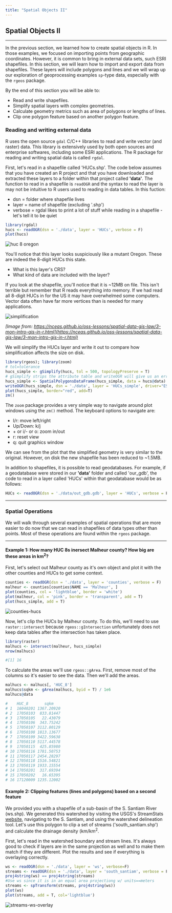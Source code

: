 ```yaml
---
title: "Spatial Objects II"
---
```


## Spatial Objects II

----

In the previous section, we learned how to create spatial objects in R. In those examples, we focused on importing points from geographic coordinates. However, it is common to bring in external data sets, such ESRI shapefiles. In this section, we will learn how to import and export data from shapefiles. These layers will include polygons and lines and we will wrap up our exploration of geoprocessing examples `sp`-type data, especially with the `rgeos` package. 

By the end of this section you will be able to:

- Read and write shapefiles.
- Simplify spatial layers with complex geometries.
- Calculate geometry metrics such as area of polygons or lengths of lines.
- Clip one polygon feature based on another polygon feature.


### Reading and writing external data

R uses the open source `gdal` C/C++ libraries to read and write vector (and raster) data. This library is extensively used by both open sources and enterprise softwares, including some ESRI applications. The R package for reading and writing spatial data is called `rgdal`. 

First, let's read in a shapefile called 'HUCs.shp'. The code below assumes that you have created an R project and that you have downloaded and extracted these layers to a folder within that project called **'data'**. The function to read in a shapefile is `readOGR` and the syntax to read the layer is may not be intuitive to R users used to reading in data tables. In this fuction:

- dsn = folder where shapefile lives
- layer = name of shapefile (excluding '.shp')
- verbose = rgdal likes to print a lot of stuff while reading in a shapefile - let's tell it to be quiet

```r
library(rgdal)
hucs <- readOGR(dsn = './data', layer = 'HUCs', verbose = F)
plot(hucs)
```

![huc 8 oregon](../../../img/hucs-8a.png)

You'll notice that this layer looks suspiciously like a mutant Oregon. These are indeed the 8-digit HUCs this state. 

- What is this layer's CRS?
- What kind of data are included with the layer?

If you look at the shapefile, you'll notice that it is ~12MB on file. This isn't terrible but remember that R reads everything into memory. If we had read all 8-digit HUCs in for the US it may have overwhelmed some computers. Vector data often have far more vertices than is needed for many applications.

![simplification](../../../img/simplification.png)

*[Image from: https://nceas.github.io/oss-lessons/spatial-data-gis-law/3-mon-intro-gis-in-r.html](https://nceas.github.io/oss-lessons/spatial-data-gis-law/3-mon-intro-gis-in-r.html)*

We will simplify the HUCs layer and write it out to compare how simplification affects the size on disk.

```r
library(rgeos); library(zoom)
# tol=tolerance
hucs_simple <- gSimplify(hucs, tol = 500, topologyPreserve = T)
# gSimplify strips the attribute table and writeOGR will give us an error if we try to write a shapefile without a table. 
hucs_simple <- SpatialPolygonsDataFrame(hucs_simple, data = hucs@data)
writeOGR(hucs_simple, dsn = './data', layer = 'HUCs_simple', driver="ESRI Shapefile")
plot(hucs_simple, border="red", add=T)
zm()
```

The `zoom` package provides a very simple way to navigate around plot windows using the `zm()` method. The keyboard options to navigate are:

- l/r: move left/right
- Up/Down: k/j
- <span>&#43;</span> or i/- or o: zoom in/out
- r: reset view
- q: quit graphics window

We can see from the plot that the simplified geometry is very similar to the original. However, on disk the new shapefile has been reduced to ~1.5MB. 

In addition to shapefiles, it is possible to read geodatabases. For example, if a geodatabase were stored in our **'data'** folder and called 'our_gdb', the code to read in a layer called 'HUCs' within that geodatabase would be as follows:

```r
HUCs <- readOGR(dsn = './data/out_gdb.gdb', layer = 'HUCs', verbose = F)
```

---

### Spatial Operations

We will walk through several examples of spatial operations that are more easier to do now that we can read in shapefiles of data types other than points. Most of these operations are found within the `rgeos` package.   

---

#### Example 1: How many HUC 8s inersect Malheur county? How big are these areas in km<sup>2</sup>? 

First, let's select out Malheur county as it's own object and plot it with the other counties and HUCs to get some context.

```r
counties <- readOGR(dsn = './data', layer = 'counties', verbose = F)
malheur <- counties[counties$NAME == 'Malheur', ]
plot(counties, col = 'lightblue', border = 'white')
plot(malheur, col = 'pink', border = 'transparent', add = T)
plot(hucs_simple, add = T)
```

![counties-hucs](../../../img/counties-hucs.png)

Now, let's clip the HUCs by Malheur county. To do this, we'll need to use `raster::intersect` because `rgeos::gIntersection` unfortunately does not keep data tables after the intersection has taken place.

```r
library(raster)
malhucs <- intersect(malheur, hucs_simple)
nrow(malhucs)
```
```r
#[1] 16
```

To calculate the areas we'll use `rgeos::gArea`. First, remove most of the columns so it's easier to see the data. Then we'll add the areas.

```r
malhucs <- malhucs[, 'HUC_8']
malhucs$sqkm <- gArea(malhucs, byid = T) / 1e6
malhucs@data
```
```r
#    HUC_8       sqkm
# 1  16040201 1367.20920
# 2  17050103  833.81447
# 3  17050105   22.43079
# 4  17050106  343.75242
# 5  17050107 3112.80129
# 6  17050108 1813.13677
# 7  17050109 3422.59638
# 8  17050110 5117.44578
# 9  17050115  425.85980
# 10 17050116 1781.50753
# 11 17050117 2454.28297
# 12 17050118 1516.54821
# 13 17050119 1933.15554
# 14 17050201  317.69394
# 15 17050202   16.65395
# 16 17120009 1235.12002
```

#### Example 2: Clipping features (lines and polygons) based on a second feature

We provided you with a shapefile of a sub-basin of the S. Santiam River (ws.shp). We generated this watershed by visiting the USGS's StreamStats [website](https://streamstats.usgs.gov/ss/), navigating to the S. Santiam, and using the watershed delineation tool. Let's use this polygon to clip a set of streams ('south_santiam.shp') and calculate the drainage density (km/km<sup>2</sup>. 

First, let's read in the watershed boundary and stream lines. It's always good to check if layers are in the same projection as well and to make them match if they are different. Plot the results and see if everything is overlaying correctly.

```r
ws <- readOGR(dsn = './data', layer = 'ws', verbose=F)
streams <- readOGR(dsn = './data', layer = 'south_santiam', verbose = F)
proj4string(ws) == proj4string(streams)
#Use ws since it is in an equal area projectiong w/ units==meters
streams <- spTransform(streams, proj4string(ws))
plot(ws)
plot(streams, add = T, col='lightblue')
```

![streams-ws-overlay](../../../img/streams-ws-overlay.png)







